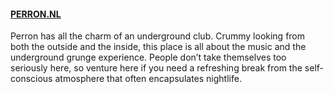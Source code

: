 #### [PERRON.NL](http://PERRON.NL)

Perron has all the charm of an underground club. Crummy looking from both the outside and the inside, this place is all about the music and the underground grunge experience. People don’t take themselves too seriously here, so venture here if you need a refreshing break from the self- conscious atmosphere that often encapsulates nightlife.
